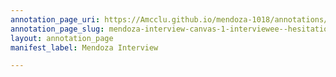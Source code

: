 ```yaml
---
annotation_page_uri: https://Amcclu.github.io/mendoza-1018/annotations/mendoza-interview-canvas-1-interviewee--hesitation--body-language--eye-contact--lifted-brow---tone-change.json
annotation_page_slug: mendoza-interview-canvas-1-interviewee--hesitation--body-language--eye-contact--lifted-brow---tone-change
layout: annotation_page
manifest_label: Mendoza Interview

---
```

